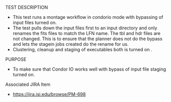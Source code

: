 TEST DESCRIPTION
- This test runs a montage workflow in condorio mode with bypassing of input files turned on.
- The test pulls down the input files first to an input directory and only renames the fits files to match the LFN name.
  The tbl and hdr files are not changed. This is to ensure that the planner does not do the bypass and lets the stagein jobs created do the rename for us. 
- Clustering, cleanup and staging of executables both is turned on .

PURPOSE
- To make sure that Condor IO works well with bypass of input file staging turned on.

Associated JIRA Item
- https://jira.isi.edu/browse/PM-698
